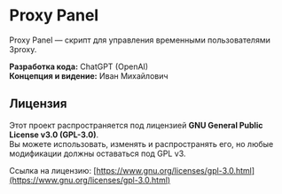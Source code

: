 # Proxy Panel

Proxy Panel — скрипт для управления временными пользователями 3proxy.

**Разработка кода:** ChatGPT (OpenAI)  
**Концепция и видение:** Иван Михайлович  

## Лицензия
Этот проект распространяется под лицензией **GNU General Public License v3.0 (GPL-3.0)**.  
Вы можете использовать, изменять и распространять его, но любые модификации должны оставаться под GPL v3.

Ссылка на лицензию: [https://www.gnu.org/licenses/gpl-3.0.html](https://www.gnu.org/licenses/gpl-3.0.html)
